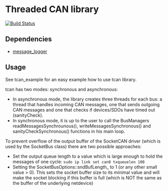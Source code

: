 # Threaded CAN library #

[![Build Status](http://129.132.38.183:8080/buildStatus/icon?job=tcan)](http://129.132.38.183:8080/view/legged-robotics/job/tcan/)


## Dependencies

- [message_logger](https://bitbucket.org/ethz-asl-lr/message_logger)


## Usage ##

See tcan_example for an easy example how to use tcan library.

tcan has two modes: synchronous and asynchronous:

* In asynchronous mode, the library creates three threads for each bus: a thread that handles incoming CAN messages, one that sends outgoing CAN messages and one that checks if devices/SDOs have timed out (sanityCheck). 
* In synchronous mode, it is up to the user to call the BusManagers readMessagesSynchrounous(), writeMessagesSynchronous() and sanityCheckSynchronous() functions in his main loop.


To prevent overflow of the output buffer of the SocketCAN driver (which is used by the SocketBus class) there are two possible approaches:

* Set the output queue length to a value which is large enough to hold the messages of one cycle:
    ```sudo ip link set can0 txqueuelen 100```
* Setting the SocketBusOptions::sndBufLength_ to 1 (or any other small value > 0). This sets the socket buffer size to its minimal value and will make the socket blocking if this buffer is full (which is NOT the same as the buffer of the underlying netdevice)